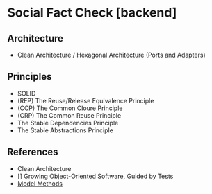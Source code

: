 # Social Fact Check [backend]

## Architecture
- Clean Architecture / Hexagonal Architecture (Ports and Adapters)

## Principles
- SOLID
- (REP) The Reuse/Release Equivalence Principle
- (CCP) The Common Cloure Principle
- (CRP) The Common Reuse Principle
- The Stable Dependencies Principle
- The Stable Abstractions Principle

## References
- Clean Architecture
- [] Growing Object-Oriented Software, Guided by Tests
- [Model Methods](https://sequelize.org/master/class/lib/model.js~Model.html)
